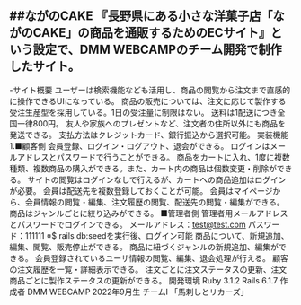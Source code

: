 ##ながのCAKE
『長野県にある小さな洋菓子店「ながのCAKE」の商品を通販するためのECサイト』という設定で、DMM WEBCAMPのチーム開発で制作したサイト。
---
-サイト概要
ユーザーは検索機能なども活用し、商品の閲覧から注文まで直感的に操作できるUIになっている。
商品の販売については、注文に応じて製作する受注生産型を採用している。1日の受注量に制限はない。
送料は1配送につき全国一律800円。
友人や家族へのプレゼントなど、注文者の住所以外にも商品を発送できる。
支払方法はクレジットカード、銀行振込から選択可能。
実装機能
1.■顧客側
会員登録、ログイン・ログアウト、退会ができる。
ログインはメールアドレスとパスワードで行うことができる。
商品をカートに入れ、1度に複数種類、複数商品の購入ができる。また、カート内の商品は個数変更・削除ができる。
サイトの閲覧はログインなしで行えるが、カートへの商品追加はログインが必要。
会員は配送先を複数登録しておくことが可能。
会員はマイページから、会員情報の閲覧・編集、注文履歴の閲覧、配送先の閲覧・編集ができる。
商品はジャンルごとに絞り込みができる。
■管理者側
管理者用メールアドレスとパスワードでログインできる。
メールアドレス：test@test.com
パスワード：111111
※$ rails db:seedを実行後、ログイン可能
商品について、新規追加、編集、閲覧、販売停止ができる。
商品に紐づくジャンルの新規追加、編集ができる。
会員登録されているユーザ情報の閲覧、編集、退会処理が行える。
顧客の注文履歴を一覧・詳細表示できる。
注文ごとに注文ステータスの更新、注文商品ごとに製作ステータスの更新ができる。
開発環境
Ruby 3.1.2
Rails 6.1.7
作成者
DMM WEBCAMP 2022年9月生 チームI 「馬刺しとリカーズ」
